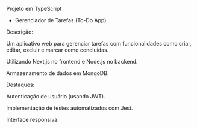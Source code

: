 Projeto em TypeScript

- Gerenciador de Tarefas (To-Do App)

Descrição:

Um aplicativo web para gerenciar tarefas com funcionalidades como criar, editar, excluir e marcar como concluídas.

Utilizando Next.js no frontend e Node.js no backend.

Armazenamento de dados em MongoDB.

Destaques:

Autenticação de usuário (usando JWT).

Implementação de testes automatizados com Jest.

Interface responsiva.
